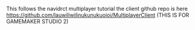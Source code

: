 This follows the navidrct multiplayer tutorial the client github repo is here https://github.com/lauwiliwilinukunukuoioi/MultiplayerClient
(THIS IS FOR GAMEMAKER STUDIO 2)
